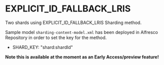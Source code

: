 # EXPLICIT_ID_FALLBACK_LRIS

Two shards using EXPLICIT_ID_FALLBACK_LRIS Sharding method.

Sample model `sharding-content-model.xml` has been deployed in Alfresco Repository in order to set the key for the method.

* SHARD_KEY: "shard:shardId"

**Note this is available at the moment as an Early Access/preview feature!**
